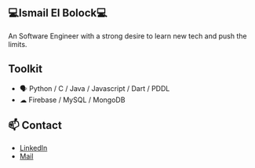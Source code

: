 ## 💻Ismail El Bolock💻

An Software Engineer with a strong desire to learn new tech and push the limits.

## Toolkit

* 🗣 Python / C / Java / Javascript / Dart / PDDL
* ☁ Firebase / MySQL / MongoDB

## 📫 Contact
- [LinkedIn](https://www.linkedin.com/in/ismail-el-bolock-92b728159/)
- [Mail](ismailelbolock@gmail.com)
